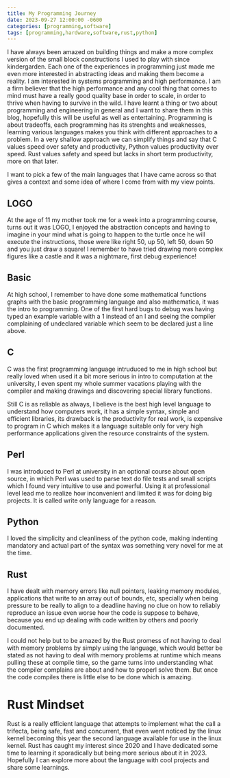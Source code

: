 ```yaml
---
title: My Programming Journey
date: 2023-09-27 12:00:00 -0600
categories: [programming,software]
tags: [programming,hardware,software,rust,python]
---
```


I have always been amazed on building things and make a more complex version of the small block constructions I used to play with since kindergarden.
Each one of the experiences in programming just made me even more interested in abstracting ideas and making them become a reality.
I am interested in systems programming and high performance. I am a firm believer that the high performance and any cool thing that comes to mind must have a really good quality base in order to scale, in order to thrive when having to survive in the wild.
I have learnt a thing or two about programming and engineering in general and I want to share them in this blog, hopefully this will be useful as well as entertaining.
Programming is about tradeoffs, each programming has its strenghts and weaknesses, learning various languages makes you think with different approaches to a problem. In a very shallow approach we can simplify things and say that C values speed over safety and productivity, Python values productivity over speed. Rust values safety and speed but lacks in short term productivity, more on that later.

I want to pick a few of the main languages that I have came across so that gives a context and some idea of where I come from with my view points.

## LOGO

At the age of 11 my mother took me for a week into a programming course, turns out it was LOGO, I enjoyed the abstraction concepts and having to imagine in your mind what is going to happen to the turtle once he will execute the instructions, those were like right 50, up 50, left 50, down 50 and you just draw a square!
I remember to have tried drawing more complex figures like a castle and it was a nightmare, first debug experience!


## Basic

At high school, I remember to have done some mathematical functions graphs with the basic programming language and also mathematica, it was the intro to programming. One of the first hard bugs to debug was having typed an example variable with a 1 instead of an l and seeing the compiler complaining of undeclared variable which seem to be declared just a line above.

## C

C was the first programming language intruduced to me in high school but really loved when used it a bit more serious in intro to computation at the university, I even spent my whole summer vacations playing with the compiler and making drawings and discovering special library functions.

Still C is as reliable as always, I believe is the best high level language to understand how computers work, it has a simple syntax, simple and efficient libraries, its drawback is the productivity for real work, is expensive to program in C which makes it a language suitable only for very high performance applications given the resource constraints of the system.  

## Perl
I was introduced to Perl at university in an optional course about open source, in which Perl was used to parse text do file tests and small scripts which I found very intuitive to use and powerful. Using it at professional level lead me to realize how inconvenient and limited it was for doing big projects. It is called write only language for a reason.

## Python
I loved the simplicity and cleanliness of the python code, making indenting mandatory and actual part of the syntax was something very novel for me at the time.

## Rust
I have dealt with memory errors like null pointers, leaking memory modules, applications that write to an array out of bounds, etc, specially when being pressure to be really to align to a deadline having no clue on how to reliably reproduce an issue even worse how the code is suppose to behave, because you end up dealing with code written by others and poorly documented. 

I could not help but to be amazed by the Rust promess of not having to deal with memory problems by simply using the language, which would better be stated as not having to deal with memory problems at runtime which means pulling these at compile time, so the game turns into understanding what the compiler complains are about and how to properl solve them. But once the code compiles there is little else to be done which is amazing.

# Rust Mindset 
Rust is a really efficient language that attempts to implement what the call a trifecta, being safe, fast and concurrent, that even went noticed by the linux kernel becoming this year the second language available for use in the linux kernel.
Rust has caught my interest since 2020 and I have dedicated some time to learning it sporadically but being more serious about it in 2023. Hopefully I can explore more about the language with cool projects and share some learnings.



